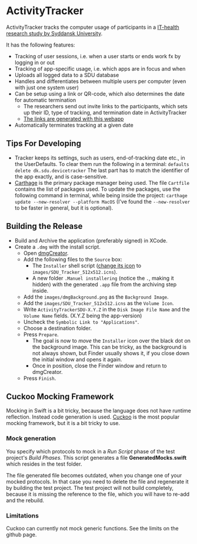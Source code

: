# ActivityTracker

ActivityTracker tracks the computer usage of participants in a [IT-health research study by Syddansk University](https://www.researchgate.net/publication/340106467_Short-term_efficacy_of_reducing_screen_media_use_on_physical_activity_sleep_and_physiological_stress_in_families_with_children_aged_4-14_study_protocol_for_the_SCREENS_randomized_controlled_trial).

It has the following features:
   - Tracking of user sessions, i.e. when a user starts or ends work fx by logging in or out
   - Tracking of app-specific usage, i.e. which apps are in focus and when
   - Uploads all logged data to a SDU database
   - Handles and differentiates between multiple users per computer (even with just one system user)
   - Can be setup using a link or QR-code, which also determines the date for automatic termination
      - The researchers send out invite links to the participants, which sets up their ID, type of tracking, and termination date in ActivityTracker
      - [The links are generated with this webapp](https://github.com/Bargsteen/SDU-Tracker-Setup)
   - Automatically terminates tracking at a given date
   

## Tips For Developing
 * Tracker keeps its settings, such as users, end-of-tracking date etc., in the UserDefaults. To clear them run the following in a terminal: `defaults delete dk.sdu.devicetracker` The last part has to match the identifier of the app exactly, and is case-sensitive.
 * [Carthage](https://github.com/Carthage/Carthage) is the primary package manager being used. The file `Cartfile` contains the list of packages used. To update the packages, use the following command in terminal, while being inside the project: `carthage update --new-resolver --platform MacOS` (I've found the `--new-resolver` to be faster in general, but it is optional).

## Building the Release
 * Build and Archive the application (preferably signed) in XCode.
 * Create a `.dmg` with the install script.
    * Open [dmgCreator](https://sourceforge.net/projects/dmgcreator/).
    * Add the following files to the `Source` box:
      * The `Installer` shell script ([change its icon](https://9to5mac.com/2019/01/17/change-mac-icons/) to `images/SDU_Tracker_512x512.icns`).
      * A new folder `.Manuel installering` (notice the `.`, making it hidden) with the generated `.app` file from the archiving step inside.
    * Add the `images/dmgBackground.png` as the `Background Image`.
    * Add the `images/SDU_Tracker_512x512.icns` as the `Volume Icon`.
    * Write `ActivityTrackerSDU-X.Y.Z` in the `Disk Image File Name` and the `Volume Name` fields. (X.Y.Z being the app-version)
    * Uncheck the `Symbolic Link to "Applications"`.
    * Choose a destination folder.
    * Press `Prepare`.
      * The goal is now to _move_ the `Installer` icon over the black dot on the background image. This can be tricky, as the background is not always shown, but Finder usually shows it, if you close down the initial window and opens it again.
      * Once in position, close the Finder window and return to dmgCreator.
    * Press `Finish`.

## Cuckoo Mocking Framework
Mocking in Swift is a bit tricky, because the language does not have runtime reflection. Instead code generation is used.
[Cuckoo](https://github.com/Brightify/Cuckoo) is the most popular mocking framework, but it is a bit tricky to use.

### Mock generation
You specify which protocols to mock in a _Run Script_ phase of the test project's _Build Phases_.
This script generates a file **GeneratedMocks.swift** which resides in the test folder.

The file generated file becomes outdated, when you change one of your mocked protocols. 
In that case you need to delete the file and regenerate it by building the test project.
The test project will not build completely, because it is missing the reference to the file, which you will have to re-add and the rebuild.

### Limitations
Cuckoo can currently not mock generic functions. See the limits on the github page.
